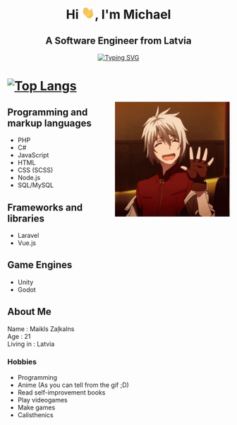 <h1 align="center">Hi <img src="https://github.com/ABSphreak/ABSphreak/blob/master/gifs/Hi.gif" width="30px">, I'm Michael</h1>
<h2 align="center">A Software Engineer from Latvia</h2>

<p align="center">
  <a href="https://git.io/typing-svg"><img src="https://readme-typing-svg.demolab.com?font=Roboto+Condensed&size=30&pause=1000&color=CCC&center=true&vCenter=true&width=440&lines=Full+Stack+Web+Developer;Game+Developer" alt="Typing SVG" /></a>
</p>

[![Top Langs](https://github-readme-stats-git-masterrstaa-rickstaa.vercel.app/api/top-langs/?username=Casher1no)](https://github.com/anuraghazra/github-readme-stats)
=======
<img src = 'https://github.com/Casher1no/Casher1no/blob/main/Images/anime-boy.gif' alt = 'Awesome Matrix Code' align='right' width="260px" height="260px"/>

##  Programming and markup languages

* PHP
* C#
* JavaScript
* HTML
* CSS (SCSS)
* Node.js
* SQL/MySQL

## Frameworks and libraries

* Laravel
* Vue.js

## Game Engines

* Unity
* Godot

## About Me
Name : Maikls Zaļkalns <br>
Age : 21 <br>
Living in : Latvia 

### Hobbies

* Programming
* Anime (As you can tell from the gif ;D)
* Read self-improvement books
* Play videogames
* Make games
* Calisthenics


